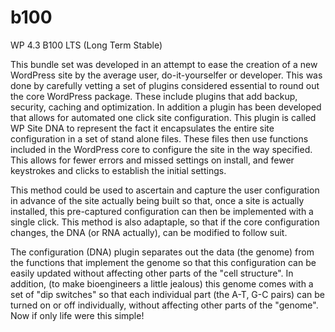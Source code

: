 # b100
WP 4.3 B100 LTS (Long Term Stable)

This bundle set was developed in an attempt to ease the creation of a 
new WordPress site by the average user, do-it-yourselfer or developer.
This was done by carefully vetting a set of plugins considered essential
to round out the core WordPress package. These include plugins that add
backup, security, caching and optimization. In addition a plugin has 
been developed that allows for automated one click site configuration. 
This plugin is called WP Site DNA to represent the fact it encapsulates
the entire site configuration in a set of stand alone files.  These 
files then use functions included in the WordPress core to configure the site
in the way specified. This allows for fewer errors and missed settings
on install, and fewer keystrokes and clicks to establish the initial settings.

This method could be used to ascertain and capture the user configuration 
in advance of the site actually being built so that, once a site is 
actually installed, this pre-captured configuration can then be implemented
with a single click.  This method is also adaptaple, so that if the 
core configuration changes, the DNA (or RNA actually), can be modified
to follow suit.

The configuration (DNA) plugin separates out the data (the genome) from
the functions that implement the genome so that this configuration can be easily 
updated without affecting other parts of the "cell structure".  In addition,
(to make bioengineers a little jealous) this genome comes with a set of "dip switches"
so that each individual part (the A-T, G-C pairs) can be turned on or off individually,
without affecting other parts of the "genome". Now if only life were this simple!
